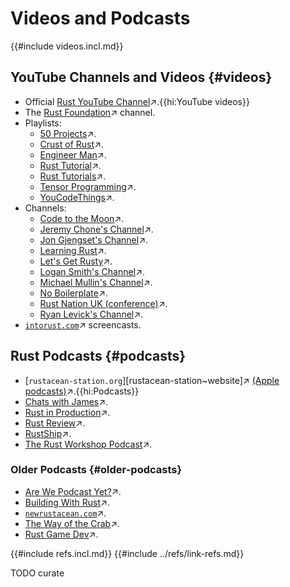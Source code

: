 # Videos and Podcasts

{{#include videos.incl.md}}

## YouTube Channels and Videos {#videos}

- Official [Rust YouTube Channel](https://www.youtube.com/@RustVideos)↗.{{hi:YouTube videos}}
- The [Rust Foundation](https://www.youtube.com/@rustfoundation)↗ channel.
- Playlists:
  - [50 Projects](https://youtube.com/playlist?list=PL5dTjWUk_cPYuhHm9_QImW7_u4lr5d6zO)↗.
  - [Crust of Rust](https://www.youtube.com/playlist?list=PLqbS7AVVErFiWDOAVrPt7aYmnuuOLYvOa)↗.
  - [Engineer Man](https://www.youtube.com/playlist?list=PLlcnQQJK8SUjApd95LIcd3K9XXmE-IeCS)↗.
  - [Rust Tutorial](https://www.youtube.com/playlist?list=PLLqEtX6ql2EyPAZ1M2_C0GgVd4A-_L4_5)↗.
  - [Rust Tutorials](https://www.youtube.com/playlist?list=PLkO5ggdQuRaaeFke7nWS4ajhFVZ1biE7_)↗.
  - [Tensor Programming](https://www.youtube.com/playlist?list=PLJbE2Yu2zumDD5vy2BuSHvFZU0a6RDmgb)↗.
  - [YouCodeThings](https://www.youtube.com/playlist?list=PLVT0QN6kDrbd3KZr4EkBNvjSDTaZyxwhM)↗.
- Channels:
  - [Code to the Moon](https://www.youtube.com/@codetothemoon)↗.
  - [Jeremy Chone's Channel](https://www.youtube.com/@JeremyChone)↗.
  - [Jon Gjengset's Channel](https://www.youtube.com/@jonhoo)↗.
  - [Learning Rust](https://www.youtube.com/@learning_rust)↗.
  - [Let's Get Rusty](https://www.youtube.com/@letsgetrusty)↗.
  - [Logan Smith's Channel](https://www.youtube.com/@_noisecode)↗.
  - [Michael Mullin's Channel](https://www.youtube.com/@masmullin)↗.
  - [No Boilerplate](https://www.youtube.com/@NoBoilerplate)↗.
  - [Rust Nation UK (conference)](https://www.youtube.com/@rustnationuk)↗.
  - [Ryan Levick's Channel](https://www.youtube.com/@RyanLevicksVideos)↗.
- [`intorust.com`](http://intorust.com)↗ screencasts.

## Rust Podcasts {#podcasts}

- [`rustacean-station.org`][rustacean-station~website]↗ [(Apple podcasts)](https://podcasts.apple.com/us/podcast/rustacean-station/id1472535519)↗.{{hi:Podcasts}}
- [Chats with James](https://podcasts.apple.com/us/podcast/chats-with-james-podcast/id1548207257)↗.
- [Rust in Production](https://corrode.dev/podcast)↗.
- [Rust Review](https://podcasts.apple.com/us/podcast/rust-review/id1760238264)↗.
- [RustShip](https://creators.spotify.com/pod/profile/marco-ieni)↗.
- [The Rust Workshop Podcast](https://podcasts.apple.com/us/podcast/the-rust-workshop-podcast/id1644007146)↗.

### Older Podcasts {#older-podcasts}

- [Are We Podcast Yet?](https://podcasts.apple.com/us/podcast/are-we-podcast-yet/id1484368019)↗.
- [Building With Rust](https://podcasts.apple.com/us/podcast/building-with-rust/id1553513574)↗.
- [`newrustacean.com`](https://newrustacean.com)↗.
- [The Way of the Crab](https://wayofthecrab.com)↗.
- [Rust Game Dev](https://podcasts.apple.com/us/podcast/rust-game-dev/id1526304768)↗.

{{#include refs.incl.md}}
{{#include ../refs/link-refs.md}}

<div class="hidden">
TODO curate
</div>
